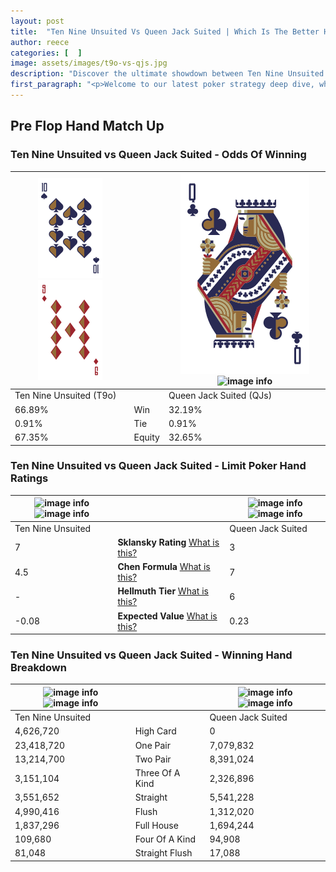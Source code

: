 ```yaml
---
layout: post
title:  "Ten Nine Unsuited Vs Queen Jack Suited | Which Is The Better Hand In Poker? A Complete Guide"
author: reece
categories: [  ]
image: assets/images/t9o-vs-qjs.jpg
description: "Discover the ultimate showdown between Ten Nine Unsuited and Queen Jack Suited in poker! Uncover the odds, strategies, and scenarios where one hand triumphs over the other. Get ready to up your poker game with this thrilling analysis."
first_paragraph: "<p>Welcome to our latest poker strategy deep dive, where we're pitting two distinct hands against each other in a high-stakes showdown: Ten Nine Unsuited vs Queen Jack Suited.</p><p>In the dynamic world of poker, every decision counts, and knowing which hand holds the upper hand is key to your success at the table.</p><p>In this article, we'll dissect these two hands, explore the scenarios where one dominates the other, and equip you with the knowledge to make strategic choices that can tip the odds in your favor.</p><p>Get ready to unravel the intriguing dynamics of these poker hands and elevate your game to new heights.</p>"
---
```




[comment]: # (sp0)

## Pre Flop Hand Match Up

<div class="table hand-ratings" markdown="1"> 



### Ten Nine Unsuited vs Queen Jack Suited - Odds Of Winning


    
| ![image info](assets/images/hand1/T.png) ![image info](assets/images/hand1/9o.png) |  | ![image info](assets/images/hand2/Q.png) ![image info](assets/images/hand2/Js.png) |
| -------- | -------- | -------- |
| Ten Nine Unsuited (T9o) |  | Queen Jack Suited (QJs) |
| 66.89% | Win | 32.19% |
| 0.91% | Tie | 0.91% |
| 67.35% | Equity | 32.65% |




[comment]: # (sp1)



### Ten Nine Unsuited vs Queen Jack Suited - Limit Poker Hand Ratings


    
| ![image info](https://www.riverpairs.com/assets/images/hand1/T.png) ![image info](https://www.riverpairs.com/assets/images/hand1/9o.png) |  | ![image info](https://www.riverpairs.com/assets/images/hand2/Q.png) ![image info](https://www.riverpairs.com/assets/images/hand2/Js.png) |
| -------- | -------- | -------- |
| Ten Nine Unsuited |  | Queen Jack Suited |
| 7 | **Sklansky Rating** [What is this?](/sklansky-rating-explained) | 3 |
| 4.5 | **Chen Formula** [What is this?](/chen-formula-explained) | 7 |
| - | **Hellmuth Tier** [What is this?](/Hellmuth-tier-explained) | 6 |
| -0.08 | **Expected Value** [What is this?](/expected-value-explained) | 0.23 |




[comment]: # (sp2)



### Ten Nine Unsuited vs Queen Jack Suited - Winning Hand Breakdown


    
| ![image info](https://www.riverpairs.com/assets/images/hand1/T.png) ![image info](https://www.riverpairs.com/assets/images/hand1/9o.png) |  | ![image info](https://www.riverpairs.com/assets/images/hand2/Q.png) ![image info](https://www.riverpairs.com/assets/images/hand2/Js.png) |
| -------- | -------- | -------- |
| Ten Nine Unsuited |  | Queen Jack Suited |
| 4,626,720 | High Card | 0 |
| 23,418,720 | One Pair | 7,079,832 |
| 13,214,700 | Two Pair | 8,391,024 |
| 3,151,104 | Three Of A Kind | 2,326,896 |
| 3,551,652 | Straight | 5,541,228 |
| 4,990,416 | Flush | 1,312,020 |
| 1,837,296 | Full House | 1,694,244 |
| 109,680 | Four Of A Kind | 94,908 |
| 81,048 | Straight Flush | 17,088 |




[comment]: # (sp3)



</div>

[comment]: # (sp4)



[comment]: # (sp5)

